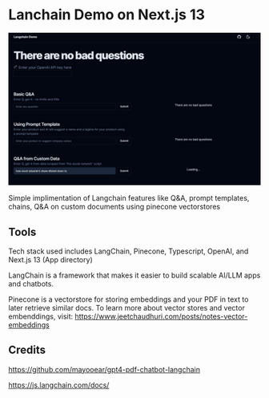 # Lanchain Demo on Next.js 13 

![screenshot](https://github.com/jeetch/langchain-nextjs-demo/blob/main/public/screenshot.jpg?raw=true)

Simple implimentation of Langchain features like Q&A, prompt templates, chains, Q&A on custom documents using pinecone vectorstores

## Tools

Tech stack used includes LangChain, Pinecone, Typescript, OpenAI, and Next.js 13 (App directory) 

LangChain is a framework that makes it easier to build scalable AI/LLM apps and chatbots. 

Pinecone is a vectorstore for storing embeddings and your PDF in text to later retrieve similar docs.
To learn more about vector stores and vector embenddings, visit: https://www.jeetchaudhuri.com/posts/notes-vector-embeddings


## Credits

https://github.com/mayooear/gpt4-pdf-chatbot-langchain

https://js.langchain.com/docs/
